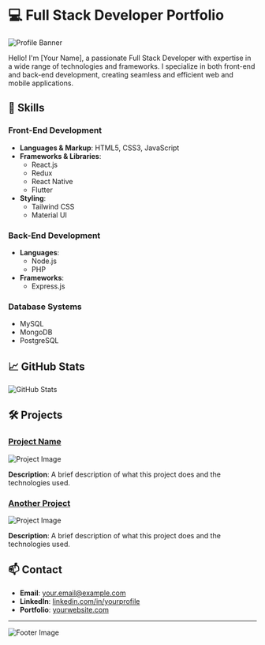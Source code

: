 # 💻 Full Stack Developer Portfolio

![Profile Banner](https://via.placeholder.com/1200x400.png?text=Your+Profile+Banner)

Hello! I'm [Your Name], a passionate Full Stack Developer with expertise in a wide range of technologies and frameworks. I specialize in both front-end and back-end development, creating seamless and efficient web and mobile applications.

## 🚀 Skills

### Front-End Development
- **Languages & Markup**: HTML5, CSS3, JavaScript
- **Frameworks & Libraries**:
  - React.js
  - Redux
  - React Native
  - Flutter
- **Styling**:
  - Tailwind CSS
  - Material UI

### Back-End Development
- **Languages**:
  - Node.js
  - PHP
- **Frameworks**:
  - Express.js

### Database Systems
- MySQL
- MongoDB
- PostgreSQL

## 📈 GitHub Stats

![GitHub Stats](https://github-readme-stats.vercel.app/api?username=yourusername&show_icons=true&theme=radical)

## 🛠 Projects

### [Project Name](https://github.com/yourusername/project-name)
![Project Image](https://via.placeholder.com/400.png?text=Project+Image)

**Description**: A brief description of what this project does and the technologies used.

### [Another Project](https://github.com/yourusername/another-project)
![Project Image](https://via.placeholder.com/400.png?text=Project+Image)

**Description**: A brief description of what this project does and the technologies used.

## 📫 Contact

- **Email**: [your.email@example.com](mailto:your.email@example.com)
- **LinkedIn**: [linkedin.com/in/yourprofile](https://linkedin.com/in/yourprofile)
- **Portfolio**: [yourwebsite.com](https://yourwebsite.com)

---

![Footer Image](https://via.placeholder.com/1200x200.png?text=Your+Footer+Image)
